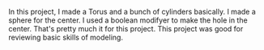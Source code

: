 In this project, I made a Torus and a bunch of cylinders basically. I made a sphere for the center. I used a boolean modifyer to make the hole in the center. That's pretty much it for this project. This project was good for reviewing basic skills of modeling.